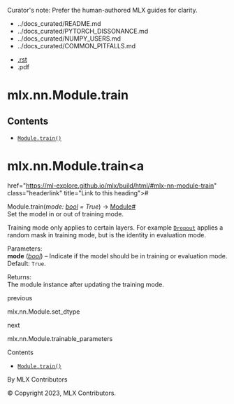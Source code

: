 Curator's note: Prefer the human-authored MLX guides for clarity.
- ../docs_curated/README.md
- ../docs_curated/PYTORCH_DISSONANCE.md
- ../docs_curated/NUMPY_USERS.md
- ../docs_curated/COMMON_PITFALLS.md


<div id="main-content" class="bd-main" role="main">

<div class="sbt-scroll-pixel-helper">

</div>

<div class="bd-content">

<div class="bd-article-container">

<div class="bd-header-article d-print-none">

<div class="header-article-items header-article__inner">

<div class="header-article-items__start">

<div class="header-article-item">

<span class="fa-solid fa-bars"></span>

</div>

</div>

<div class="header-article-items__end">

<div class="header-article-item">

<div class="article-header-buttons">

<a href="https://github.com/ml-explore/mlx"
class="btn btn-sm btn-source-repository-button"
data-bs-placement="bottom" data-bs-toggle="tooltip" target="_blank"
title="Source repository"><span class="btn__icon-container"> <em></em>
</span></a>

<div class="dropdown dropdown-download-buttons">

- <a
  href="https://ml-explore.github.io/mlx/build/html/_sources/python/nn/_autosummary/mlx.nn.Module.train.rst"
  class="btn btn-sm btn-download-source-button dropdown-item"
  data-bs-placement="left" data-bs-toggle="tooltip" target="_blank"
  title="Download source file"><span class="btn__icon-container">
  <em></em> </span> <span class="btn__text-container">.rst</span></a>
- <span class="btn__icon-container"> </span>
  <span class="btn__text-container">.pdf</span>

</div>

<span class="btn__icon-container"> </span>

<span class="fa-solid fa-list"></span>

</div>

</div>

</div>

</div>

</div>

<div id="jb-print-docs-body" class="onlyprint">

# mlx.nn.Module.train

<div id="print-main-content">

<div id="jb-print-toc">

<div>

## Contents

</div>

- <a
  href="https://ml-explore.github.io/mlx/build/html/#mlx.nn.Module.train"
  class="reference internal nav-link"><span class="pre"><code
  class="docutils literal notranslate">Module.train()</code></span></a>

</div>

</div>

</div>

<div id="searchbox">

</div>

<div id="mlx-nn-module-train" class="section">

# mlx.nn.Module.train<a
href="https://ml-explore.github.io/mlx/build/html/#mlx-nn-module-train"
class="headerlink" title="Link to this heading">#</a>

<span class="sig-prename descclassname"><span class="pre">Module.</span></span><span class="sig-name descname"><span class="pre">train</span></span><span class="sig-paren">(</span>*<span class="n"><span class="pre">mode</span></span><span class="p"><span class="pre">:</span></span><span class="w"> </span><span class="n"><a href="https://docs.python.org/3/library/functions.html#bool"
class="reference external" title="(in Python v3.13)"><span
class="pre">bool</span></a></span><span class="w"> </span><span class="o"><span class="pre">=</span></span><span class="w"> </span><span class="default_value"><span class="pre">True</span></span>*<span class="sig-paren">)</span> <span class="sig-return"><span class="sig-return-icon">→</span> <span class="sig-return-typehint"><a
href="https://ml-explore.github.io/mlx/build/html/python/nn/module.html#mlx.nn.Module"
class="reference internal" title="mlx.nn.layers.base.Module"><span
class="pre">Module</span></a></span></span><a
href="https://ml-explore.github.io/mlx/build/html/#mlx.nn.Module.train"
class="headerlink" title="Link to this definition">#</a>  
Set the model in or out of training mode.

Training mode only applies to certain layers. For example <a
href="https://ml-explore.github.io/mlx/build/html/python/nn/_autosummary/mlx.nn.Dropout.html#mlx.nn.Dropout"
class="reference internal" title="mlx.nn.Dropout"><span
class="pre"><code class="sourceCode python">Dropout</code></span></a>
applies a random mask in training mode, but is the identity in
evaluation mode.

Parameters<span class="colon">:</span>  
**mode**
(<a href="https://docs.python.org/3/library/functions.html#bool"
class="reference external" title="(in Python v3.13)"><em>bool</em></a>)
– Indicate if the model should be in training or evaluation mode.
Default: <span class="pre">`True`</span>.

Returns<span class="colon">:</span>  
The module instance after updating the training mode.

</div>

<div class="prev-next-area">

<a
href="https://ml-explore.github.io/mlx/build/html/python/nn/_autosummary/mlx.nn.Module.set_dtype.html"
class="left-prev" title="previous page"><em></em></a>

<div class="prev-next-info">

previous

mlx.nn.Module.set_dtype

</div>

<a
href="https://ml-explore.github.io/mlx/build/html/python/nn/_autosummary/mlx.nn.Module.trainable_parameters.html"
class="right-next" title="next page"></a>

<div class="prev-next-info">

next

mlx.nn.Module.trainable_parameters

</div>

</div>

</div>

<div class="bd-sidebar-secondary bd-toc">

<div class="sidebar-secondary-items sidebar-secondary__inner">

<div class="sidebar-secondary-item">

<div class="page-toc tocsection onthispage">

Contents

</div>

- <a
  href="https://ml-explore.github.io/mlx/build/html/#mlx.nn.Module.train"
  class="reference internal nav-link"><span class="pre"><code
  class="docutils literal notranslate">Module.train()</code></span></a>

</div>

</div>

</div>

</div>

<div class="bd-footer-content__inner container">

<div class="footer-item">

By MLX Contributors

</div>

<div class="footer-item">

© Copyright 2023, MLX Contributors.  

</div>

<div class="footer-item">

</div>

<div class="footer-item">

</div>

</div>

</div>
